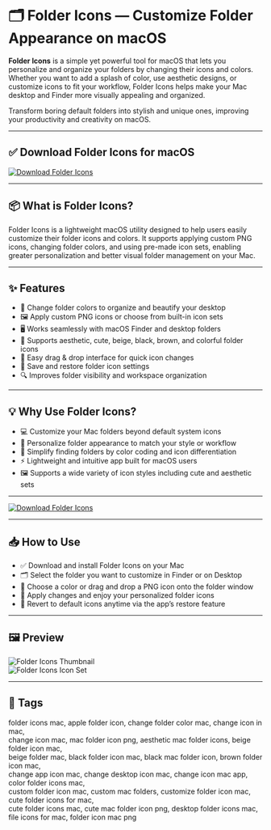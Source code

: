 # 🗂 Folder Icons — Customize Folder Appearance on macOS

**Folder Icons** is a simple yet powerful tool for macOS that lets you personalize and organize your folders by changing their icons and colors. Whether you want to add a splash of color, use aesthetic designs, or customize icons to fit your workflow, Folder Icons helps make your Mac desktop and Finder more visually appealing and organized.

Transform boring default folders into stylish and unique ones, improving your productivity and creativity on macOS.

---

## ✅ Download Folder Icons for macOS  
[![Download Folder Icons](https://img.shields.io/badge/Download-Folder_Icons-blueviolet)](#)

---

## 📦 What is Folder Icons?

Folder Icons is a lightweight macOS utility designed to help users easily customize their folder icons and colors. It supports applying custom PNG icons, changing folder colors, and using pre-made icon sets, enabling greater personalization and better visual folder management on your Mac.

---

## ✨ Features

- 🎨 Change folder colors to organize and beautify your desktop  
- 🖼 Apply custom PNG icons or choose from built-in icon sets  
- 🖥 Works seamlessly with macOS Finder and desktop folders  
- 🌈 Supports aesthetic, cute, beige, black, brown, and colorful folder icons  
- 🔄 Easy drag & drop interface for quick icon changes  
- 💾 Save and restore folder icon settings  
- 🔍 Improves folder visibility and workspace organization  

---

## 💡 Why Use Folder Icons?

- 💻 Customize your Mac folders beyond default system icons  
- 🎨 Personalize folder appearance to match your style or workflow  
- 🔧 Simplify finding folders by color coding and icon differentiation  
- ⚡️ Lightweight and intuitive app built for macOS users  
- 🖼 Supports a wide variety of icon styles including cute and aesthetic sets  

---

[![Download Folder Icons](https://img.shields.io/badge/Download-Folder_Icons-blueviolet)](#)

---

## 📥 How to Use

- ✅ Download and install Folder Icons on your Mac  
- 🗂 Select the folder you want to customize in Finder or on Desktop  
- 🎨 Choose a color or drag and drop a PNG icon onto the folder window  
- 💾 Apply changes and enjoy your personalized folder icons  
- 🔄 Revert to default icons anytime via the app’s restore feature  

---

## 🖼 Preview

![Folder Icons Thumbnail](https://encrypted-tbn0.gstatic.com/images?q=tbn:ANd9GcT0TmsIQSlR341gVdQw5lvMRRX6sg4FsfGslQ&s)  
![Folder Icons Icon Set](https://una.github.io/gradient-folders/img/icon-folder-set.png)

---

## 📌 Tags

folder icons mac, apple folder icon, change folder color mac, change icon in mac,  
change icon mac, mac folder icon png, aesthetic mac folder icons, beige folder icon mac,  
beige folder mac, black folder icon mac, black mac folder icon, brown folder icon mac,  
change app icon mac, change desktop icon mac, change icon mac app, color folder icons mac,  
custom folder icon mac, custom mac folders, customize folder icon mac, cute folder icons for mac,  
cute folder icons mac, cute mac folder icon png, desktop folder icons mac, file icons for mac, folder icon mac png

